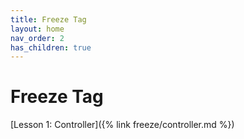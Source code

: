 ```yaml
---
title: Freeze Tag
layout: home
nav_order: 2
has_children: true
---
```


# Freeze Tag

[Lesson 1: Controller]({% link freeze/controller.md %})
